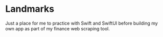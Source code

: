 # Landmarks

Just a place for me to practice with Swift and SwiftUI before building my own app as part of my finance web scraping tool.
